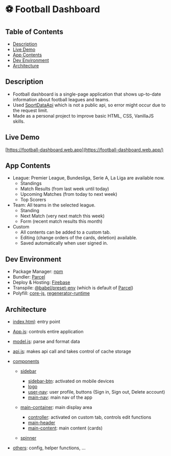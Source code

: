 # ⚽ Football Dashboard

## Table of Contents

- [Description](https://github.com/sanginchun/football-dashboard#description)
- [Live Demo](https://github.com/sanginchun/football-dashboard#live-demo)
- [App Contents](https://github.com/sanginchun/football-dashboard#app-contents)
- [Dev Environment](https://github.com/sanginchun/football-dashboard#dev-environment)
- [Architecture](https://github.com/sanginchun/football-dashboard#architecture)

## Description

- Football dashboard is a single-page application that shows up-to-date information about football leagues and teams.
- Used [SportDataApi](https://app.sportdataapi.com/) which is not a public api, so error might occur due to the request limit.
- Made as a personal project to improve basic HTML, CSS, VanillaJS skills.

## Live Demo

[https://football-dashboard.web.app](https://football-dashboard.web.app/)

## App Contents

- League: Premier League, Bundesliga, Serie A, La Liga are available now.
  - Standings
  - Match Results (from last week until today)
  - Upcoming Matches (from today to next week)
  - Top Scorers
- Team: All teams in the selected league.
  - Standing
  - Next Match (very next match this week)
  - Form (recent match results this month)
- Custom
  - All contents can be added to a custom tab.
  - Editing (change orders of the cards, deletion) available.
  - Saved automatically when user signed in.

## Dev Environment

- Package Manager: [npm](https://www.npmjs.com/)
- Bundler: [Parcel](https://parceljs.org/)
- Deploy & Hosting: [Firebase](https://firebase.google.com/)
- Transpile: [@babel/preset-env](https://babeljs.io/docs/en/babel-preset-env) (which is default of [Parcel](https://parceljs.org/javascript.html#default-babel-transforms))
- Polyfill: [core-js](https://www.npmjs.com/package/core-js/), [regenerator-runtime](https://www.npmjs.com/package/regenerator-runtime)

## Architecture

- [index.html](https://github.com/sanginchun/football-dashboard/blob/main/index.html): entry point

- [App.js](https://github.com/sanginchun/football-dashboard/blob/main/src/App.js): controls entire application

- [model.js](https://github.com/sanginchun/football-dashboard/blob/main/src/model.js): parse and format data

- [api.js](https://github.com/sanginchun/football-dashboard/blob/main/src/api/api.js): makes api call and takes control of cache storage

- [components](https://github.com/sanginchun/football-dashboard/tree/main/src/components)

  - [sidebar](https://github.com/sanginchun/football-dashboard/tree/main/src/components/sidebar)

    - [sidebar-btn](https://github.com/sanginchun/football-dashboard/tree/main/src/components/sidebar/sidebar-btn): activated on mobile devices
    - [logo](https://github.com/sanginchun/football-dashboard/tree/main/src/components/sidebar/logo)
    - [user-nav](https://github.com/sanginchun/football-dashboard/tree/main/src/components/sidebar/user-nav): user profile, buttons (Sign in, Sign out, Delete account)
    - [main-nav](https://github.com/sanginchun/football-dashboard/tree/main/src/components/sidebar/main-nav): main nav of the app

  - [main-container](https://github.com/sanginchun/football-dashboard/tree/main/src/components/main-container): main display area

    - [controller](https://github.com/sanginchun/football-dashboard/tree/main/src/components/main-container/controller): activated on custom tab, controls edit functions
    - [main-header](https://github.com/sanginchun/football-dashboard/tree/main/src/components/main-container/main-header)
    - [main-content](https://github.com/sanginchun/football-dashboard/tree/main/src/components/main-container/main-content): main content (cards)

  - [spinner](https://github.com/sanginchun/football-dashboard/tree/main/src/components/Spinner)

- [others](https://github.com/sanginchun/football-dashboard/tree/main/src/others/): config, helper functions, ...
